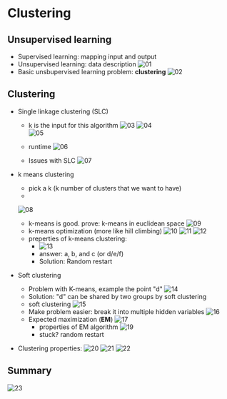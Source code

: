 # Clustering
## Unsupervised learning
- Supervised learning: mapping input and output
- Unsupervised learning: data description
    ![01](https://raw.githubusercontent.com/suereey/ML7641_Fall2021_StudyNotes/main/Screenshot/UL2/01.PNG)
- Basic unsbupervised learning problem: **clustering**
    ![02](https://raw.githubusercontent.com/suereey/ML7641_Fall2021_StudyNotes/main/Screenshot/UL2/02.PNG)
## Clustering
- Single linkage clustering (SLC)
    - k is the input for this algorithm
    ![03](https://raw.githubusercontent.com/suereey/ML7641_Fall2021_StudyNotes/main/Screenshot/UL2/03.PNG)
    ![04](https://raw.githubusercontent.com/suereey/ML7641_Fall2021_StudyNotes/main/Screenshot/UL2/04.PNG)   
    ![05](https://raw.githubusercontent.com/suereey/ML7641_Fall2021_StudyNotes/main/Screenshot/UL2/05.PNG) 

    - runtime
    ![06](https://raw.githubusercontent.com/suereey/ML7641_Fall2021_StudyNotes/main/Screenshot/UL2/06.PNG) 

    - Issues with SLC
    ![07](https://raw.githubusercontent.com/suereey/ML7641_Fall2021_StudyNotes/main/Screenshot/UL2/07.PNG)

- k means clustering
    - pick a k (k number of clusters that we want to have)
    -
    ![08](https://raw.githubusercontent.com/suereey/ML7641_Fall2021_StudyNotes/main/Screenshot/UL2/08.PNG)
    - k-means is good. prove: k-means in euclidean space
    ![09](https://raw.githubusercontent.com/suereey/ML7641_Fall2021_StudyNotes/main/Screenshot/UL2/09.PNG)
    - k-means optimization (more like hill climbing)
    ![10](https://raw.githubusercontent.com/suereey/ML7641_Fall2021_StudyNotes/main/Screenshot/UL2/10.PNG)
    ![11](https://raw.githubusercontent.com/suereey/ML7641_Fall2021_StudyNotes/main/Screenshot/UL2/11.PNG)
    ![12](https://raw.githubusercontent.com/suereey/ML7641_Fall2021_StudyNotes/main/Screenshot/UL2/12.PNG)
    - preperties of k-means clustering:
        - ![13](https://raw.githubusercontent.com/suereey/ML7641_Fall2021_StudyNotes/main/Screenshot/UL2/13.PNG)
        - answer: a, b, and c (or d/e/f)
        - Solution: Random restart
- Soft clustering
    - Problem with K-means, example the point "d"
    ![14](https://raw.githubusercontent.com/suereey/ML7641_Fall2021_StudyNotes/main/Screenshot/UL2/14.PNG)
    - Solution: "d" can be shared by two groups by soft clustering
    - soft clustering
    ![15](https://raw.githubusercontent.com/suereey/ML7641_Fall2021_StudyNotes/main/Screenshot/UL2/15.PNG)
    - Make problem easier: break it into multiple hidden variables
    ![16](https://raw.githubusercontent.com/suereey/ML7641_Fall2021_StudyNotes/main/Screenshot/UL2/16.PNG)
    - Expected maximization (**EM**)
    ![17](https://github.com/suereey/ML7641_Fall2021_StudyNotes/blob/main/Screenshot/UL2/17.PNG)
        - properties of EM algorithm
        ![19](https://github.com/suereey/ML7641_Fall2021_StudyNotes/blob/main/Screenshot/UL2/19.PNG)
        - stuck? random restart
        
- Clustering properties:
![20](https://raw.githubusercontent.com/suereey/ML7641_Fall2021_StudyNotes/main/Screenshot/UL2/20.PNG)
![21](https://raw.githubusercontent.com/suereey/ML7641_Fall2021_StudyNotes/main/Screenshot/UL2/21.PNG)
![22](https://raw.githubusercontent.com/suereey/ML7641_Fall2021_StudyNotes/main/Screenshot/UL2/22.PNG)
## Summary
![23](https://raw.githubusercontent.com/suereey/ML7641_Fall2021_StudyNotes/main/Screenshot/UL2/23.PNG)